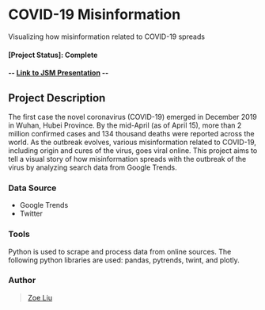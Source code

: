 # COVID-19 Misinformation
Visualizing how misinformation related to COVID-19 spreads

#### [Project Status]: Complete
#### -- [Link to JSM Presentation](https://liu-zoe.github.io/covid_misinformation/) --

## __Project Description__
The first case the novel coronavirus (COVID-19) emerged in December 2019 in Wuhan, Hubei Province. By the mid-April (as of April 15), more than 2 million confirmed cases and 134 thousand deaths were reported across the world. As the outbreak evolves, various misinformation related to COVID-19, including origin and cures of the virus, goes viral online. This project aims to tell a visual story of how misinformation spreads with the outbreak of the virus by analyzing search data from Google Trends. 

### **Data Source**
- Google Trends 
- Twitter

### **Tools**
Python is used to scrape and process data from online sources. The following python libraries are used: pandas, pytrends, twint, and plotly. 

### Author
> [Zoe Liu](https://github.com/liu-zoe)